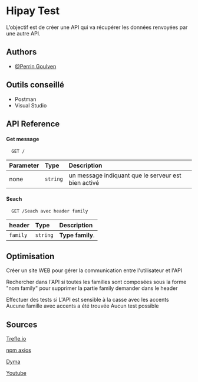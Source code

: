 
# Hipay Test

L’objectif est de créer une API qui va récupérer les données renvoyées par une
autre API.



## Authors

- [@Perrin Goulven](https://www.github.com/goulven-perrin)


## Outils conseillé

- Postman
- Visual Studio


## API Reference

#### Get message

```http
  GET /
```

| Parameter | Type     | Description                |
| :-------- | :------- | :------------------------- |
| none | `string` | un  message indiquant que le serveur est bien activé  |

#### Seach

```http
  GET /Seach avec header family
```

| header | Type     | Description                       |
| :-------- | :------- | :-------------------------------- |
| `family`      | `string` | **Type family**.|


## Optimisation

Créer un site WEB pour gérer la communication entre l'utilisateur et l'API

Rechercher dans l'API si toutes les familles sont composées sous la forme "nom family" pour supprimer la partie family demander dans le header



Effectuer des tests si L'API est sensible à la casse avec les accents Aucune famille avec accents a été trouvée Aucun test possible 
## Sources

[Trefle.io](https://docs.trefle.io/docs/guides/getting-started)

[npm axios](https://www.npmjs.com/package/axios)

[Dyma](https://dyma.fr/developer/list/chapters/core)

[Youtube](https://www.youtube.com/watch?v=Iv4VIBEBHKk&ab_channel=FromScratch-Led%C3%A9veloppementWebdez%C3%A9ro)



